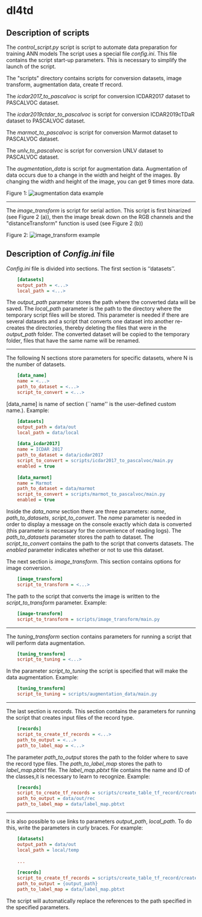 # dl4td
## Description of scripts
The *control_script.py* script is script to automate data preparation for training ANN models
The script uses a special file *config.ini*. This file contains the script start-up parameters. This is necessary to simplify the launch of the script.

The "scripts" directory contains scripts for conversion datasets, image transform, augmentation data, create tf record.

The *icdar2017_to_pascalvoc* is script for conversion ICDAR2017 dataset to PASCALVOC dataset.  
 
The *icdar2019сtdar_to_pascalvoc* is script for conversion ICDAR2019cTDaR dataset to PASCALVOC dataset.

The *marmot_to_pascalvoc* is script for conversion Marmot dataset to PASCALVOC dataset.

The *unlv_to_pascalvoc* is script for conversion UNLV dataset to PASCALVOC dataset.

The *augmentation_data* is script for augmentation data. Augmentation of data occurs due to a change in the width and height of the images. By changing the width and height of the image, you can get 9 times more data. 

Figure 1:
![augmentation data example](https://zigorewslike.github.io/sourse/img_tun_transf_big.png)

------------
The *image_transform* is script for serial action. This script is first binarized (see Figure 2 (a)), then the image break down on the RGB channels and the "distanceTransform" function is used (see Figure 2 (b))

Figure 2:
![image_transform example](https://zigorewslike.github.io/sourse/binary_and_distance2.png)

## Description of *Config.ini* file
*Config.ini* file is divided into sections. The first section is ‘‘datasets’’. 
```ini
    [datasets]
    output_path = <...>
    local_path = <...>
```
The *output_path* parameter stores the path where the converted data will be saved. The *local_path* parameter is the path to the directory where the temporary script files will be stored. This parameter is needed if there are several datasets and a script that converts one dataset into another re-creates the directories, thereby deleting the files that were in the *output_path* folder. The converted dataset will be copied to the temporary folder, files that have the same name will be renamed. 

------------
The following N sections store parameters for specific datasets, where N is the number of datasets.

```ini
    [data_name]
    name = <...>
    path_to_dataset = <...>
    script_to_convert = <...>
```
[data_name] is name of section (``name'' is the user-defined custom name.).
Example: 
```ini
    [datasets]
    output_path = data/out
    local_path = data/local
    
    [data_icdar2017]
    name = ICDAR 2017
    path_to_dataset = data/icdar2017
    script_to_convert = scripts/icdar2017_to_pascalvoc/main.py
    enabled = true
    
    [data_marmot]
    name = Marmot
    path_to_dataset = data/marmot
    script_to_convert = scripts/marmot_to_pascalvoc/main.py
    enabled = true
```
Inside the *data_name* section there are three parameters: *name*, *path_to_datasets*, *script_to_convert*. The *name* parameter is needed in order to display a message on the console exactly which data is converted (this parameter is necessary for the convenience of reading logs). The *path_to_datasets* parameter stores the path to dataset. The *script_to_convert* contains the path to the script that converts datasets. The *enabled* parameter indicates whether or not to use this dataset.

The next section is *image_transform*. This section contains options for image conversion.
```ini
    [image_transform]
    script_to_transform = <...> 
```
The path to the script that converts the image is written to the *script_to_transform* parameter.
Example: 
```ini
    [image-transform]
    script_to_transform = scripts/image_transform/main.py
```
------------
The *tuning_transform* section contains parameters for running a script that will perform data augmentation.
```ini
    [tuning_transform]
    script_to_tuning = <...>
```
In the parameter *script_to_tuning* the script is specified that will make the data augmentation.
Example: 
```ini
    [tuning_transform]
    script_to_tuning = scripts/augmentation_data/main.py
```
------------
The last section is *records*. This section contains the parameters for running the script that creates input files of the record type.
```ini
    [records]
    script_to_create_tf_records = <...>
    path_to_output = <...>
    path_to_label_map = <...>
```
The parameter *path_to_output* stores the path to the folder where to save the record type files. The *path_to_label_map* stores the path to *label_map.pbtxt* file. The *label_map.pbtxt* file contains the name and ID of the classes,it is necessary to learn to recognize.
Example: 
```ini
    [records]
    script_to_create_tf_records = scripts/create_table_tf_record/create_tf_record.py
    path_to_output = data/out/rec
    path_to_label_map = data/label_map.pbtxt
```

------------
It is also possible to use links to parameters *output_path*, *local_path*. To do this, write the parameters in curly braces. 
For example:
```ini
    [datasets]
    output_path = data/out
    local_path = local/temp
    
    ...
    
    [records]
    script_to_create_tf_records = scripts/create_table_tf_record/create_tf_record.py
    path_to_output = {output_path}
    path_to_label_map = data/label_map.pbtxt
```
The script will automatically replace the references to the path specified in the specified parameters.
